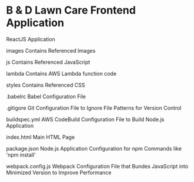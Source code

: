 # B & D Lawn Care Frontend Application

ReactJS Application 

images 
	Contains Referenced Images
	
js
	Contains Referenced JavaScript

lambda
	Contains AWS Lambda function code

styles 
	Contains Referenced CSS
	
.babelrc 
	Babel Configuration File
	
.gitigore
	Git Configuration File to Ignore File Patterns for Version Control
	
buildspec.yml
	AWS CodeBuild Configuration File to Build Node.js Application

index.html
	Main HTML Page

package.json
	Node.js Application Configuration for npm Commands like 'npm install'

webpack.config.js
	Webpack Configuration File that Bundes JavaScript into Minimized Version to Improve Performance
